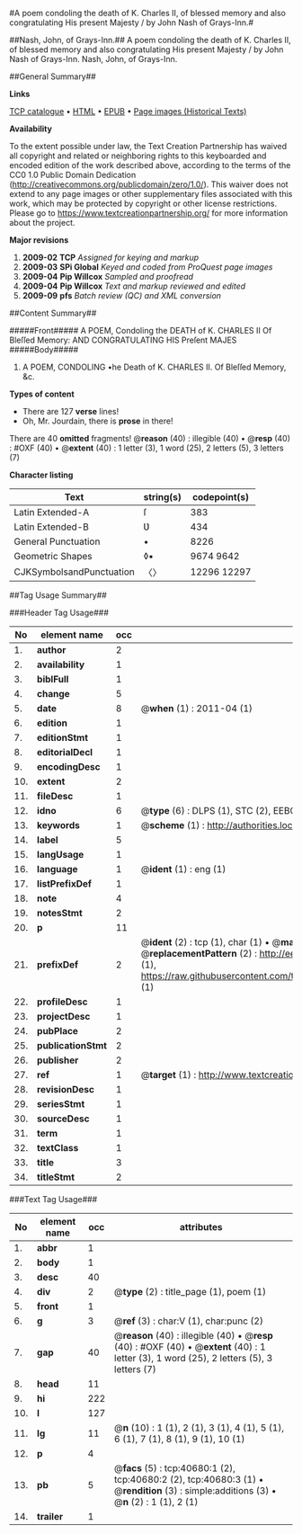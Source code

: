 #A poem condoling the death of K. Charles II, of blessed memory and also congratulating His present Majesty / by John Nash of Grays-Inn.#

##Nash, John, of Grays-Inn.##
A poem condoling the death of K. Charles II, of blessed memory and also congratulating His present Majesty / by John Nash of Grays-Inn.
Nash, John, of Grays-Inn.

##General Summary##

**Links**

[TCP catalogue](http://www.ota.ox.ac.uk/tcp/)  • 
[HTML](http://tei.it.ox.ac.uk/tcp/Texts-HTML/free/A52/A52660.html)  • 
[EPUB](http://tei.it.ox.ac.uk/tcp/Texts-EPUB/free/A52/A52660.epub) • 
[Page images (Historical Texts)](https://historicaltexts.jisc.ac.uk/eebo-07951837e)

**Availability**

To the extent possible under law, the Text Creation Partnership has waived all copyright and related or neighboring rights to this keyboarded and encoded edition of the work described above, according to the terms of the CC0 1.0 Public Domain Dedication (http://creativecommons.org/publicdomain/zero/1.0/). This waiver does not extend to any page images or other supplementary files associated with this work, which may be protected by copyright or other license restrictions. Please go to https://www.textcreationpartnership.org/ for more information about the project.

**Major revisions**

1. __2009-02__ __TCP__ *Assigned for keying and markup*
1. __2009-03__ __SPi Global__ *Keyed and coded from ProQuest page images*
1. __2009-04__ __Pip Willcox__ *Sampled and proofread*
1. __2009-04__ __Pip Willcox__ *Text and markup reviewed and edited*
1. __2009-09__ __pfs__ *Batch review (QC) and XML conversion*

##Content Summary##

#####Front#####
A POEM, Condoling the DEATH of K. CHARLES II Of Bleſſed Memory: AND CONGRATULATING HIS Preſent MAJES
#####Body#####

1. A POEM, CONDOLING •he Death of K. CHARLES II. Of Bleſſed Memory, &c.

**Types of content**

  * There are 127 **verse** lines!
  * Oh, Mr. Jourdain, there is **prose** in there!

There are 40 **omitted** fragments! 
 @__reason__ (40) : illegible (40)  •  @__resp__ (40) : #OXF (40)  •  @__extent__ (40) : 1 letter (3), 1 word (25), 2 letters (5), 3 letters (7)

**Character listing**


|Text|string(s)|codepoint(s)|
|---|---|---|
|Latin Extended-A|ſ|383|
|Latin Extended-B|Ʋ|434|
|General Punctuation|•|8226|
|Geometric Shapes|◊▪|9674 9642|
|CJKSymbolsandPunctuation|〈〉|12296 12297|

##Tag Usage Summary##

###Header Tag Usage###

|No|element name|occ|attributes|
|---|---|---|---|
|1.|__author__|2||
|2.|__availability__|1||
|3.|__biblFull__|1||
|4.|__change__|5||
|5.|__date__|8| @__when__ (1) : 2011-04 (1)|
|6.|__edition__|1||
|7.|__editionStmt__|1||
|8.|__editorialDecl__|1||
|9.|__encodingDesc__|1||
|10.|__extent__|2||
|11.|__fileDesc__|1||
|12.|__idno__|6| @__type__ (6) : DLPS (1), STC (2), EEBO-CITATION (1), OCLC (1), VID (1)|
|13.|__keywords__|1| @__scheme__ (1) : http://authorities.loc.gov/ (1)|
|14.|__label__|5||
|15.|__langUsage__|1||
|16.|__language__|1| @__ident__ (1) : eng (1)|
|17.|__listPrefixDef__|1||
|18.|__note__|4||
|19.|__notesStmt__|2||
|20.|__p__|11||
|21.|__prefixDef__|2| @__ident__ (2) : tcp (1), char (1)  •  @__matchPattern__ (2) : ([0-9\-]+):([0-9IVX]+) (1), (.+) (1)  •  @__replacementPattern__ (2) : http://eebo.chadwyck.com/downloadtiff?vid=$1&page=$2 (1), https://raw.githubusercontent.com/textcreationpartnership/Texts/master/tcpchars.xml#$1 (1)|
|22.|__profileDesc__|1||
|23.|__projectDesc__|1||
|24.|__pubPlace__|2||
|25.|__publicationStmt__|2||
|26.|__publisher__|2||
|27.|__ref__|1| @__target__ (1) : http://www.textcreationpartnership.org/docs/. (1)|
|28.|__revisionDesc__|1||
|29.|__seriesStmt__|1||
|30.|__sourceDesc__|1||
|31.|__term__|1||
|32.|__textClass__|1||
|33.|__title__|3||
|34.|__titleStmt__|2||


###Text Tag Usage###

|No|element name|occ|attributes|
|---|---|---|---|
|1.|__abbr__|1||
|2.|__body__|1||
|3.|__desc__|40||
|4.|__div__|2| @__type__ (2) : title_page (1), poem (1)|
|5.|__front__|1||
|6.|__g__|3| @__ref__ (3) : char:V (1), char:punc (2)|
|7.|__gap__|40| @__reason__ (40) : illegible (40)  •  @__resp__ (40) : #OXF (40)  •  @__extent__ (40) : 1 letter (3), 1 word (25), 2 letters (5), 3 letters (7)|
|8.|__head__|11||
|9.|__hi__|222||
|10.|__l__|127||
|11.|__lg__|11| @__n__ (10) : 1 (1), 2 (1), 3 (1), 4 (1), 5 (1), 6 (1), 7 (1), 8 (1), 9 (1), 10 (1)|
|12.|__p__|4||
|13.|__pb__|5| @__facs__ (5) : tcp:40680:1 (2), tcp:40680:2 (2), tcp:40680:3 (1)  •  @__rendition__ (3) : simple:additions (3)  •  @__n__ (2) : 1 (1), 2 (1)|
|14.|__trailer__|1||

